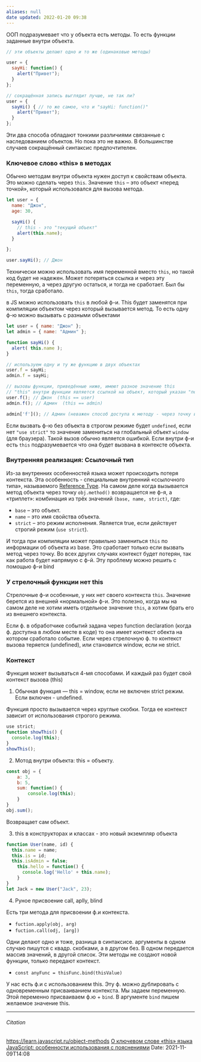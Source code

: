 ```yaml
---
aliases: null
date updated: 2022-01-20 09:38
---
```


ООП подразумевает что у объекта есть методы. То есть функции заданные внутри объекта.

```js
// эти объекты делают одно и то же (одинаковые методы)

user = {
  sayHi: function() {
    alert("Привет");
  }
};

// сокращённая запись выглядит лучше, не так ли?
user = {
  sayHi() { // то же самое, что и "sayHi: function()"
    alert("Привет");
  }
};
```

Эти два способа обладают тонкими различиями связанные с наследованием объектов. Но пока это не важно. В большинстве случаев сокращённый синтаксис предпочтителен.

### Ключевое слово «this» в методах

Обычно методам внутри объекта нужен доступ к свойствам объекта. Это можно сделать через `this`.
Значение `this` – это объект «перед точкой», который использовался для вызова метода.

```js
let user = {
  name: "Джон",
  age: 30,

  sayHi() {
    // this - это "текущий объект"
    alert(this.name);
  }

};

user.sayHi(); // Джон
```

Технически можно использовать имя переменной вместо `this`, но такой код будет не надежен. Может потеряться ссылка и через эту переменную, а через другую остаться, и тогда не сработает. Был бы `this`, тогда сработало.

в JS можно использовать `this` в любой ф-и. This будет заменятся при компиляции объектом через который вызывается метод. То есть одну ф-ю можно вызывать с разными объектами

```js
let user = { name: "Джон" };
let admin = { name: "Админ" };

function sayHi() {
  alert( this.name );
}

// используем одну и ту же функцию в двух объектах
user.f = sayHi;
admin.f = sayHi;

// вызовы функции, приведённые ниже, имеют разное значение this
// "this" внутри функции является ссылкой на объект, который указан "перед точкой"
user.f(); // Джон  (this == user)
admin.f(); // Админ  (this == admin)

admin['f'](); // Админ (неважен способ доступа к методу - через точку или квадратные скобки)
```

Если вызвать ф-ю без объекта в строгом режиме будет `undefined`, если нет `"use strict"` то значение замениться на глобальный объект `window` (для браузера). Такой вызов обычно является ошибкой. Если внутри ф-и есть `this` подразумевается что она будет вызвана в контексте объекта.

### Внутренняя реализация: Ссылочный тип

Из-за внутренних особенностей языка может происходить потеря контекста. Эта особенность - специальные внутренний «ссылочного типа», называемого [Reference Type](https://tc39.github.io/ecma262/#sec-reference-specification-type). На самом деле когда вызывается метод объекта через точку `obj.method()` возвращается не ф-я, а «триплет»: комбинация из трёх значений `(base, name, strict)`, где:

- `base` – это объект.
- `name` – это имя свойства объекта.
- `strict` – это режим исполнения. Является true, если действует строгий режим (`use strict`).

И тогда при компиляции может правильно замениться `this` по информации об объекта из base. Это сработает только если вызвать метод через точку. Во всех других случаях контекст будет потерян, так как работа будет напрямую с ф-й. Эту проблему можно решить с помощью ф-и bind

### У стрелочный функции нет this

Стрелочные ф-и особенные, у них нет своего контекста `this`. Значение берется из внешней «нормальной» ф-и.
Это полезно, когда мы на самом деле не хотим иметь отдельное значение `this`, а хотим брать его из внешнего контекста.

Если ф. в обработчике событий задана через function declaration (когда ф. доступна в любом месте в коде) то она имеет контекст обекта на котором сработало событие.
Если через стрелочную ф. то контекст вызова теряется (undefined), или становится window, если не strict.

### Контекст

Функция может вызываться 4-мя способами. И каждый раз будет свой контекст вызова (this)

1. Обычная функция — this = window, если не включен strict режим. Если включен - undefined.

Функция просто вызывается через круглые скобки. Тогда ее контекст зависит от использования строгого режима.

```js
use strict;
function showThis() {
  console.log(this);
}
showThis();
```

2. Мотод внутри объекта: this = объекту.

```js
const obj = {
	a: 3,
	b: 5,
	sum: function() {
		console.log(this);
	}
}
obj.sum();
```

Возвращает сам объект.

3. this  в конструкторах и классах - это новый экземпляр объекта

```js
function User(name, id) {
  this.name = name;
  this.is = id;
  this.isAdmin = false;
    this.hello = function() {
	  console.log('Hello' + this.name);
	}
}
let Jack = new User("Jack", 23);
```

4. Руное присвоение call, aplly, blind

Есть три метода для присвоении ф.и контекста.

- `fuction.apply(obj, arg)`
- `fuction.call(odj, [arg])`

Одни делают одно и тоже, разница в синтаксисе. аргументы в одном случаю пишутся с квадр. скобками, а в другом без. В одном передается массив значений, в другой список. Эти методы не создают новой функции, только передают контекст.

- `const anyFunc = thisFunc.bind(thisValue)`

У нас есть ф.и с использованием this. Эту ф. можно дублировать с одновременным присваиванием контекста. Мы задаем переменную. Этой переменно присваиваем ф.ю + `bind`. В аргументе `bind` пишем желаемое значение this.

---

###### Citation

<https://learn.javascript.ru/object-methods>
[О ключевом слове «this» языка JavaScript: особенности использования с пояснениями](https://tproger.ru/translations/javascript-this-keyword/)
Date: 2021-11-09T14:08
